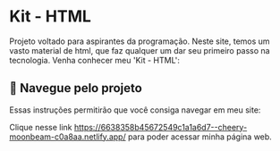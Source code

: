 # Kit - HTML
Projeto voltado para aspirantes da programação. Neste site, temos um vasto material de html, que faz qualquer um dar seu primeiro passo na tecnologia. Venha conhecer meu 'Kit - HTML':

## 🚀 Navegue pelo projeto

Essas instruções permitirão que você consiga navegar em meu site:

Clique nesse link https://6638358b45672549c1a1a6d7--cheery-moonbeam-c0a8aa.netlify.app/ para poder acessar minha página web.
